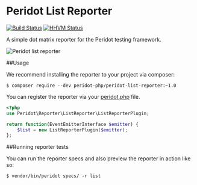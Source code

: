 Peridot List Reporter
=====================

[![Build Status](https://travis-ci.org/peridot-php/peridot-list-reporter.png)](https://travis-ci.org/peridot-php/peridot-list-reporter) [![HHVM Status](http://hhvm.h4cc.de/badge/peridot-php/peridot-list-reporter.svg)](http://hhvm.h4cc.de/package/peridot-php/peridot-list-reporter)

A simple dot matrix reporter for the Peridot testing framework.

![Peridot list reporter](https://raw.github.com/peridot-php/peridot-list-reporter/master/output.png "Peridot list reporter in action")

##Usage

We recommend installing the reporter to your project via composer:

```
$ composer require --dev peridot-php/peridot-list-reporter:~1.0
```

You can register the reporter via your [peridot.php](http://peridot-php.github.io/#plugins) file.

```php
<?php
use Peridot\Reporter\ListReporter\ListReporterPlugin;

return function(EventEmitterInterface $emitter) {
    $list = new ListReporterPlugin($emitter);
};
```

##Running reporter tests

You can run the reporter specs and also preview the reporter in action like so:

```
$ vendor/bin/peridot specs/ -r list
```
